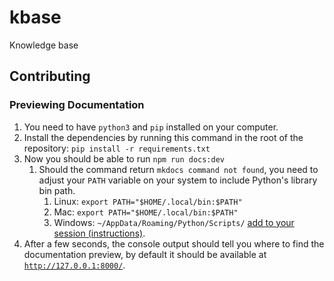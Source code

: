 # kbase

Knowledge base

## Contributing

### Previewing Documentation

1. You need to have `python3` and `pip` installed on your computer.
2. Install the dependencies by running this command in the root of the repository: `pip install -r requirements.txt`
3. Now you should be able to run `npm run docs:dev`
      1. Should the command return `mkdocs command not found`, you need to adjust your `PATH` variable on your system to include Python's library bin path.
            1. Linux: `export PATH="$HOME/.local/bin:$PATH"` 
            2. Mac: `export PATH="$HOME/.local/bin:$PATH"`
            3. Windows: `~/AppData/Roaming/Python/Scripts/` [add to your session (instructions)](https://www.java.com/en/download/help/path.html).
4. After a few seconds, the console output should tell you where to find the documentation preview, by default it should be available at [`http://127.0.0.1:8000/`](http://127.0.0.1:8000/).
